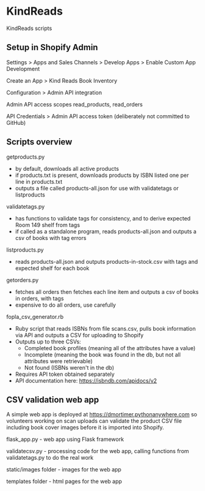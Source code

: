 # KindReads
KindReads scripts

## Setup in Shopify Admin

Settings > Apps and Sales Channels > Develop Apps > Enable Custom App Development

Create an App > Kind Reads Book Inventory

Configuration > Admin API integration

Admin API access scopes read_products, read_orders

API Credentials > Admin API access token (deliberately not committed to GitHub)

## Scripts overview
getproducts.py
- by default, downloads all active products
- if products.txt is present, downloads products by ISBN listed one per line in products.txt
- outputs a file called products-all.json for use with validatetags or listproducts

validatetags.py
- has functions to validate tags for consistency, and to derive expected Room 149 shelf from tags
- if called as a standalone program, reads products-all.json and outputs a csv of books with tag errors

listproducts.py
- reads products-all.json and outputs products-in-stock.csv with tags and expected shelf for each book

getorders.py
- fetches all orders then fetches each line item and outputs a csv of books in orders, with tags
- expensive to do all orders, use carefully

fopla_csv_generator.rb
 - Ruby script that reads ISBNs from file scans.csv, pulls book information via API and outputs a CSV for uploading to Shopify
 - Outputs up to three CSVs:
   - Completed book profiles (meaning all of the attributes have a value)
   - Incomplete (meaning the book was found in the db, but not all attributes were retrievable)
   - Not found (ISBNs weren't in the db)
 - Requires API token obtained separately
 - API documentation here: https://isbndb.com/apidocs/v2

 ## CSV validation web app
 A simple web app is deployed at https://dmortimer.pythonanywhere.com so volunteers working on scan uploads
 can validate the product CSV file including book cover images before it is imported into Shopify.

 flask_app.py - web app using Flask framework
 
 validatecsv.py - processing code for the web app, calling functions from validatetags.py to do the real work
 
 static/images folder - images for the web app
 
 templates folder - html pages for the web app
